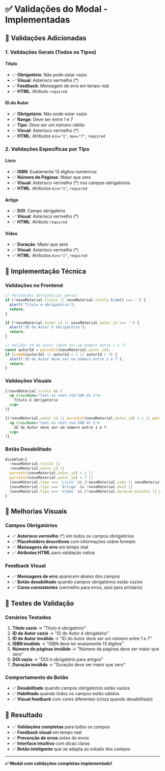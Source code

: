 # ✅ Validações do Modal - Implementadas

## 🎯 Validações Adicionadas

### 1. **Validações Gerais (Todos os Tipos)**

#### Título
- ✅ **Obrigatório**: Não pode estar vazio
- ✅ **Visual**: Asterisco vermelho (*)
- ✅ **Feedback**: Mensagem de erro em tempo real
- ✅ **HTML**: Atributo `required`

#### ID do Autor
- ✅ **Obrigatório**: Não pode estar vazio
- ✅ **Range**: Deve ser entre 1 e 7
- ✅ **Tipo**: Deve ser um número válido
- ✅ **Visual**: Asterisco vermelho (*)
- ✅ **HTML**: Atributos `min="1"`, `max="7"`, `required`

### 2. **Validações Específicas por Tipo**

#### Livro
- ✅ **ISBN**: Exatamente 13 dígitos numéricos
- ✅ **Número de Páginas**: Maior que zero
- ✅ **Visual**: Asterisco vermelho (*) nos campos obrigatórios
- ✅ **HTML**: Atributos `min="1"`, `required`

#### Artigo
- ✅ **DOI**: Campo obrigatório
- ✅ **Visual**: Asterisco vermelho (*)
- ✅ **HTML**: Atributo `required`

#### Vídeo
- ✅ **Duração**: Maior que zero
- ✅ **Visual**: Asterisco vermelho (*)
- ✅ **HTML**: Atributos `min="1"`, `required`

## 🔧 Implementação Técnica

### Validações no Frontend
```typescript
// Validações obrigatórias gerais
if (!novoMaterial.titulo || novoMaterial.titulo.trim() === '') {
  alert('Título é obrigatório');
  return;
}

if (!novoMaterial.autor_id || novoMaterial.autor_id === '') {
  alert('ID do Autor é obrigatório');
  return;
}

// Validar ID do autor (deve ser um número entre 1 e 7)
const autorId = parseInt(novoMaterial.autor_id);
if (isNaN(autorId) || autorId < 1 || autorId > 7) {
  alert('ID do Autor deve ser um número entre 1 e 7');
  return;
}
```

### Validações Visuais
```jsx
{!novoMaterial.titulo && (
  <p className="text-xs text-red-500 mt-1">
    Título é obrigatório
  </p>
)}

{(!novoMaterial.autor_id || parseInt(novoMaterial.autor_id) < 1 || parseInt(novoMaterial.autor_id) > 7) && (
  <p className="text-xs text-red-500 mt-1">
    ID do Autor deve ser um número entre 1 e 7
  </p>
)}
```

### Botão Desabilitado
```jsx
disabled={
  !novoMaterial.titulo || 
  !novoMaterial.autor_id || 
  parseInt(novoMaterial.autor_id) < 1 || 
  parseInt(novoMaterial.autor_id) > 7 ||
  (novoMaterial.tipo === 'Livro' && (!novoMaterial.isbn || novoMaterial.isbn.length !== 13 || !novoMaterial.numero_paginas || parseInt(novoMaterial.numero_paginas) <= 0)) ||
  (novoMaterial.tipo === 'Artigo' && !novoMaterial.doi) ||
  (novoMaterial.tipo === 'Video' && (!novoMaterial.duracao_minutos || parseInt(novoMaterial.duracao_minutos) <= 0))
}
```

## 🎨 Melhorias Visuais

### Campos Obrigatórios
- ✅ **Asterisco vermelho** (*) em todos os campos obrigatórios
- ✅ **Placeholders descritivos** com informações sobre formato
- ✅ **Mensagens de erro** em tempo real
- ✅ **Atributos HTML** para validação nativa

### Feedback Visual
- ✅ **Mensagens de erro** aparecem abaixo dos campos
- ✅ **Botão desabilitado** quando campos obrigatórios estão vazios
- ✅ **Cores consistentes** (vermelho para erros, azul para primário)

## 🧪 Testes de Validação

### Cenários Testados
1. **Título vazio** → "Título é obrigatório"
2. **ID do Autor vazio** → "ID do Autor é obrigatório"
3. **ID do Autor inválido** → "ID do Autor deve ser um número entre 1 e 7"
4. **ISBN inválido** → "ISBN deve ter exatamente 13 dígitos"
5. **Número de páginas inválido** → "Número de páginas deve ser maior que zero"
6. **DOI vazio** → "DOI é obrigatório para artigos"
7. **Duração inválida** → "Duração deve ser maior que zero"

### Comportamento do Botão
- ✅ **Desabilitado** quando campos obrigatórios estão vazios
- ✅ **Habilitado** quando todos os campos estão válidos
- ✅ **Visual feedback** com cores diferentes (cinza quando desabilitado)

## 🎯 Resultado

- ✅ **Validações completas** para todos os campos
- ✅ **Feedback visual** em tempo real
- ✅ **Prevenção de erros** antes do envio
- ✅ **Interface intuitiva** com dicas claras
- ✅ **Botão inteligente** que se adapta ao estado dos campos

---

**✅ Modal com validações completas implementado!**

